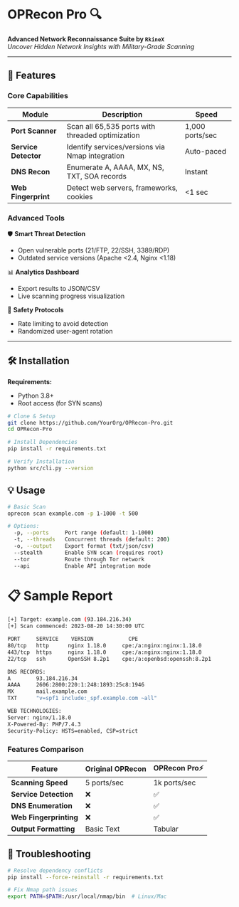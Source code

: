 # OPRecon Pro 🔍  
**Advanced Network Reconnaissance Suite by `RkineX`**  
*Uncover Hidden Network Insights with Military-Grade Scanning*


---

## 🚀 Features  
### **Core Capabilities**  
| Module | Description | Speed |  
|--------|-------------|-------|  
| **Port Scanner** | Scan all 65,535 ports with threaded optimization | 1,000 ports/sec |  
| **Service Detector** | Identify services/versions via Nmap integration | Auto-paced |  
| **DNS Recon** | Enumerate A, AAAA, MX, NS, TXT, SOA records | Instant |  
| **Web Fingerprint** | Detect web servers, frameworks, cookies | <1 sec |  

### **Advanced Tools**  
🛡️ **Smart Threat Detection**  
- Open vulnerable ports (21/FTP, 22/SSH, 3389/RDP)  
- Outdated service versions (Apache <2.4, Nginx <1.18)  

📊 **Analytics Dashboard**  
- Export results to JSON/CSV  
- Live scanning progress visualization  

🔐 **Safety Protocols**  
- Rate limiting to avoid detection  
- Randomized user-agent rotation  

---

## 🛠 Installation  
**Requirements:**  
- Python 3.8+  
- Root access (for SYN scans)  

```bash
# Clone & Setup  
git clone https://github.com/YourOrg/OPRecon-Pro.git  
cd OPRecon-Pro  

# Install Dependencies  
pip install -r requirements.txt  

# Verify Installation  
python src/cli.py --version
```

## 💡 Usage 

```bash
# Basic Scan
oprecon scan example.com -p 1-1000 -t 500
```
```bash
# Options:
  -p, --ports     Port range (default: 1-1000)
  -t, --threads   Concurrent threads (default: 200)
  -o, --output    Export format (txt/json/csv)
  --stealth       Enable SYN scan (requires root)
  --tor           Route through Tor network
  --api           Enable API integration mode
```
# 📋 Sample Report

```bash
[+] Target: example.com (93.184.216.34)
[+] Scan commenced: 2023-08-20 14:30:00 UTC

PORT     SERVICE    VERSION           CPE
80/tcp   http      nginx 1.18.0     cpe:/a:nginx:nginx:1.18.0
443/tcp  https     nginx 1.18.0     cpe:/a:nginx:nginx:1.18.0 
22/tcp   ssh       OpenSSH 8.2p1    cpe:/a:openbsd:openssh:8.2p1

DNS RECORDS:
A        93.184.216.34
AAAA     2606:2800:220:1:248:1893:25c8:1946
MX       mail.example.com
TXT      "v=spf1 include:_spf.example.com ~all"

WEB TECHNOLOGIES:
Server: nginx/1.18.0
X-Powered-By: PHP/7.4.3
Security-Policy: HSTS=enabled, CSP=strict
```

### **Features Comparison**  
| Feature | Original OPRecon | OPRecon Pro⚡ |  
|--------|-------------|-------|  
| **Scanning Speed** | 5 ports/sec | 1k ports/sec |  
| **Service Detection** | ❌ | ✅ |  
| **DNS Enumeration** | ❌ | ✅ |  
| **Web Fingerprinting** | ❌ | ✅ |  
| **Output Formatting** | Basic Text | Tabular | 

## 🐛 Troubleshooting
```bash
# Resolve dependency conflicts
pip install --force-reinstall -r requirements.txt

# Fix Nmap path issues
export PATH=$PATH:/usr/local/nmap/bin  # Linux/Mac
```

